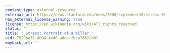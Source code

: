```yaml
---
content_type: external-resource
external_url: https://news.stanford.edu/news/2008/september10/stress-091008.html
has_external_license_warning: true
license: https://en.wikipedia.org/wiki/All_rights_reserved
status: ''
title: '_Stress: Portrait of a Killer_'
uid: 7529ba31-4b94-4ed0-a8ea-fbca7662cb61
wayback_url: ''
---
```

